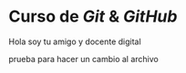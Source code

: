 # Curso de _Git_ & _GitHub_

Hola soy tu amigo y docente digital 

prueba para hacer un cambio al archivo